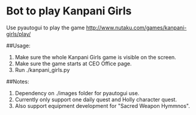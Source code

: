 # Bot to play Kanpani Girls
Use pyautogui to play the game http://www.nutaku.com/games/kanpani-girls/play/

##Usage:
1. Make sure the whole Kanpani Girls game is visible on the screen.
2. Make sure the game starts at CEO Office page.
3. Run ./kanpani_girls.py

##Notes:
1. Dependency on ./images folder for pyautogui use.
2. Currently only support one daily quest and Holly character quest.
3. Also support equipment development for "Sacred Weapon Hymmnos".

